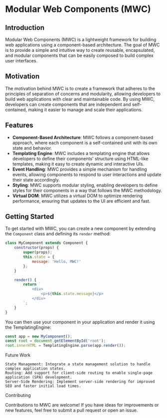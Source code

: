 # Modular Web Components (MWC)

## Introduction

Modular Web Components (MWC) is a lightweight framework for building web applications using a component-based architecture. The goal of MWC is to provide a simple and intuitive way to create reusable, encapsulated, and modular components that can be easily composed to build complex user interfaces.

## Motivation

The motivation behind MWC is to create a framework that adheres to the principles of separation of concerns and modularity, allowing developers to build web applications with clear and maintainable code. By using MWC, developers can create components that are independent and self-contained, making it easier to manage and scale their applications.

## Features

- **Component-Based Architecture**: MWC follows a component-based approach, where each component is a self-contained unit with its own state and behavior.
- **Templating Engine**: MWC includes a templating engine that allows developers to define their components' structure using HTML-like templates, making it easy to create dynamic and interactive UIs.
- **Event Handling**: MWC provides a simple mechanism for handling events, allowing components to respond to user interactions and update their state accordingly.
- **Styling**: MWC supports modular styling, enabling developers to define styles for their components in a way that follows the MWC methodology.
- **Virtual DOM**: MWC utilizes a virtual DOM to optimize rendering performance, ensuring that updates to the UI are efficient and fast.

## Getting Started

To get started with MWC, you can create a new component by extending the `Component` class and defining its `render` method:

```javascript
class MyComponent extends Component {
    constructor(props) {
        super(props);
        this.state = {
            message: 'Hello, MWC!'
        };
    }

    render() {
        return `
            <div>
                <p>${this.state.message}</p>
            </div>
        `;
    }
}
```

You can then use your component in your application and render it using the TemplatingEngine:

```javascript
const app = new MyComponent();
const root = document.getElementById('root');
root.innerHTML = TemplatingEngine.parse(app.render());
```

Future Work

    State Management: Integrate a state management solution to handle complex application states.
    Routing: Add support for client-side routing to enable single-page application (SPA) development.
    Server-Side Rendering: Implement server-side rendering for improved SEO and faster initial load times.

Contributing

Contributions to MWC are welcome! If you have ideas for improvements or new features, feel free to submit a pull request or open an issue.
